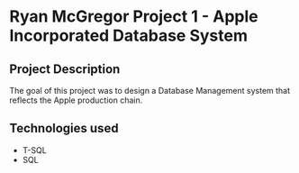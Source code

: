 # Ryan McGregor Project 1 - Apple  Incorporated Database System

## Project Description

The goal of this project was to design a Database Management system that reflects the Apple production chain. 

## Technologies used

* T-SQL
* SQL
